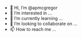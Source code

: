 - 👋 Hi, I’m @apmcgregor
- 👀 I’m interested in ...
- 🌱 I’m currently learning ...
- 💞️ I’m looking to collaborate on ...
- 📫 How to reach me ...

<!---
apmcgregor/apmcgregor is a ✨ special ✨ repository because its `README.md` (this file) appears on your GitHub profile.
You can click the Preview link to take a look at your changes.
--->
